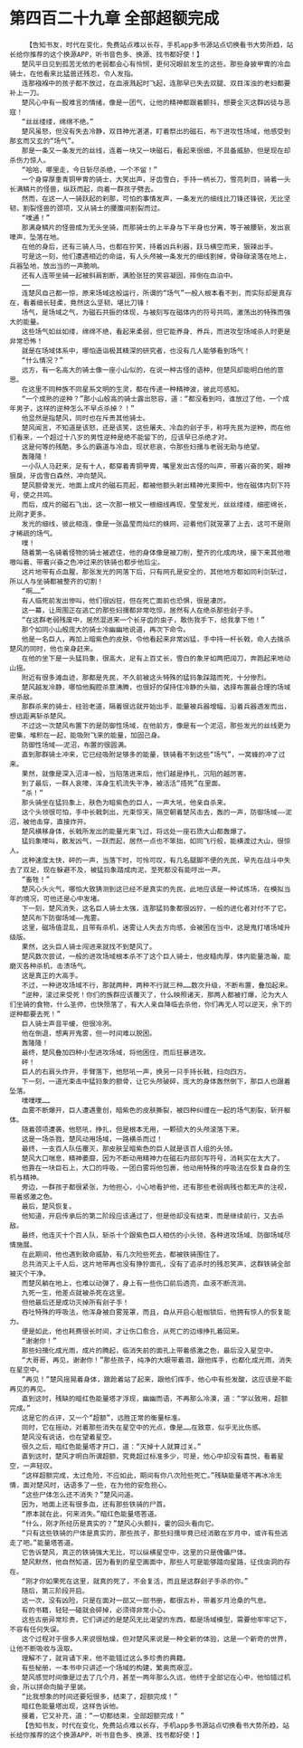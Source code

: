 # 第四百二十九章 全部超额完成
        【告知书友，时代在变化，免费站点难以长存，手机app多书源站点切换看书大势所趋，站长给你推荐的这个换源APP，听书音色多、换源、找书都好使！】
       楚风平日见到孤苦无依的老弱都会心有怜悯，更何况眼前发生的这些。那些身披甲胄的冷血骑士，在他看来比猛兽还残忍，令人发指。
       连那襁褓中的孩子都不放过，在血液溅起时飞起，连那早已失去双腿、双目浑浊的老妇都要补上一刀。
       楚风心中有一股难言的情绪，像是一团气，让他的精神都跟着颤抖，想要全灭这群凶徒与恶寇！
       “丝丝缕缕，绵绵不绝。”
       楚风虽怒，但没有失去冷静，双目神光湛湛，盯着祭出的磁石，布下进攻性场域，他感受到那玄而又玄的“场气”。
       那是一条又一条发光的丝线，连着一块又一块磁石，看起来很细，不具备威胁，但是现在却杀伤力惊人。
       “哈哈，哪里走，今日斩尽杀绝，一个不留！”
       一个身穿厚重青铜甲胄的骑士，大笑出声，牙齿雪白，手持一柄长刀，雪亮刺目，骑着一头长满鳞片的怪兽，纵跃而起，向着一群孩子劈去。
       然而，在这一人一骑跃起的刹那，可怕的事情发声，一条发光的细线比刀锋还锋锐，无比坚韧，割裂怪兽的颈项，又从骑士的腰腹间割裂而过。
       “噗通！”
       那满身鳞片的怪兽成为无头坐骑，而那骑士的上半身与下半身也分离，等于被腰斩，发出哀嚎声，坠落在地。
       在他的身后，还有三骑人马，也都在狞笑，持着凶兵利器，跃马横空而来，狠辣出手。
       可是这一刻，他们遭遇相近的命运，有人头颅被一条发光的细线割掉，骨碌碌滚落在地上，兵器坠地，放出当的一声脆响。
       还有人连带坐骑一起被斜肩割断，满脸张狂的笑容凝固，摔倒在血泊中。
       ……
       连楚风自己都一惊，原来场域这般运行，所谓的“场气”一般人根本看不到，而实际却是真存在，看着细长轻柔，竟然这么坚韧，堪比刀锋！
       场气，是场域之气，为磁石共振的体现，与被刻写在磁体内的符号共鸣，激荡出的特殊而强大的能量。
       这些场气如丝如缕，绵绵不绝，看起来柔弱，但它能养身、养兵，而进攻型场域杀人时更是非常恐怖！
       就是在场域体系中，哪怕造诣极其精深的研究者，也没有几人能够看到场气！
       “什么情况？”
       远方，有一名高大的骑士像一座小山似的，在说一种古怪的语种，但楚风却能明白他的意思。
       在这里不同种族不同星系文明的生灵，都在传递一种精神波，彼此可感知。
       “一个成熟的逆种？”那小山般高的骑士露出怒容，道：“都没看到吗，谁放过了他，一个成年男子，这样的逆种怎么不早点杀掉？！”
       他显然是指楚风，同时也在斥责其他骑士。
       楚风闻言，不知道是该怒，还是该笑，这些屠夫、冷血的刽子手，称呼先民为逆种，而在他们看来，一个超过十八岁的男性逆种是绝不能留下的，应该早已杀绝才对。
       这是何等的残酷，多么的霸道与冷血，现状悲哀，令那些妇孺与老弱无助与绝望。
       轰隆隆！
       一小队人马赶来，足有十人，都穿着青铜甲胄，嘴里发出古怪的叫声，带着兴奋的笑，眼神狠戾，牙齿雪白森然，冲向楚风。
       楚风额骨发光，地面上成片的磁石亮起，都被他额头射出精神光束照中，他在磁体内刻下符号，使之共鸣。
       而后，成片的磁石飞出，这一次那一根又一根细线再现，莹莹发光，丝丝缕缕，细密绵长，比刚才更多。
       发光的细线，彼此相连，像是一张晶莹而灿烂的蛛网，迎着他们就笼罩了上去，这可不是刚才稀疏的场气。
       噗！
       随着第一名骑着怪物的骑士被遮住，他的身体像是被刀削，整齐的化成肉块，接下来其他嗷嗷叫着、带着兴奋之色冲过来的铁骑也都步他后尘。
       这片地带有点血腥，那张发光的网落下后，只有网孔是安全的，其他地方都如同利剑斩过，所以人与坐骑都被整齐的切割！
       “啊……”
       有人临死前发出惨叫，他们很凶狂，但在死亡面前也恐惧，很是凄厉。
       这一幕，让周围正在逃亡的那些妇孺都非常吃惊，居然有人在绝杀那些刽子手。
       “在这群老弱残废中，居然混进来一个长牙齿的虫子，敢伤我手下，给我拿下他！”
       那个如同小山般庞大的骑士冷幽幽地说道，再次下命令。
       他是一名巨人，再加上暗紫色的皮肤，令他看起来非常凶猛，手中持一杆长戟，命人去擒杀楚风的同时，他也亲身赶来。
       在他的坐下是一头猛犸象，很高大，足有上百丈长，雪白的象牙如两把阔刀，奔跑起来地动山摇。
       附近有很多滩血迹，那都是先民，不久前被这头特殊的猛犸象踩踏而死，十分惨烈。
       楚风越发冷静，哪怕他胸腔杀意沸腾，也很好的保持住冷静的头脑，选择布置最合理的场域来杀敌。
       那群杀来的骑士，经验老道，隔着很远就开始出手，能量被兵器增幅，沿着兵器透发而出，想远距离斩杀楚风。
       不过这一次楚风布置下的是防御性场域，在他前方，像是有一个泥沼，那些发光的丝线更为密集，堆积在一起，能吸附飞来的能量，加固己身。
       防御性场域——泥沼，布置的很圆满。
       直到那群骑士冲来，它已经吸附足够多的能量，铁骑看不到这些“场气”，一窝蜂的冲了过来。
       果然，就像是深入沼泽一般，当陷落进来后，他们越是挣扎，沉陷的越厉害。
       到了最后，一群人哀嚎，浑身生机流失干净，被活活“捂死”在里面。
       “杀！”
       那头骑坐在猛犸象上，肤色为暗紫色的巨人，一声大吼，他亲自杀来。
       这个头领很可怕，手中长戟刺出，光束惊天，隔空朝着楚风击去，轰的一声，防御场域——泥沼，被他击穿，直接炸开。
       楚风横移身体，长戟所发出的能量光束飞过，将远处一座石质大山都轰爆了。
       猛犸象嚎叫，散发凶气，一跃而起，居然一点也不笨拙，如同飞行般，能横渡过大山，很惊人。
       这种速度太快，砰的一声，当落下时，可怜可叹，有几名腿脚不便的先民，早先在战斗中失去了双足，现在躲避不及，被猛犸象踏成肉泥，至死都没有能哼出一声。
       “畜牲！”
       楚风心头火气，哪怕大致猜测到这已经不是真实的先民，此地应该是一种试炼场，在模拟当年的境况，可他还是心中发堵。
       下一刻，楚风消失，这名巨人骑士太强，连那猛犸象都很凶狞，一般的进化者对付不了它。
       楚风布下防御场域——鬼雾。
       这里，磁场值混乱，且带有杀机，迷雾让人失去方向感，会被困在当中，这是鬼打墙场域升级版。
       果然，这头巨人骑士闯进来就找不到楚风了。
       楚风数次尝试，一般的进攻场域根本杀不了这个巨人骑士，他皮糙肉厚，体内能量浩瀚，能磨灭各种杀机，击溃场气。
       这是真正的大高手。
       不过，一种进攻场域不行，那就两种，两种不行就三种……数次升级，不断布置，叠加起来。
       “逆种，滚过来受死！你们的族群应该覆灭了，什么映照诸天，那两人都被打爆，沦为大人们坐骑的食物，什么圣师，也快殒落了，有大人亲自降临去杀他，你们再无人可以逆天，余下的逆种都要去死！”
       巨人骑士声音平缓，但很冷冽。
       他在倒退，想离开鬼雾，但一时间难以脱困。
       轰隆隆！
       最终，楚风叠加四种小型进攻场域，将他困住，而后狂暴进攻。
       砰！
       巨人的右肩头炸开，手臂落下，他怒吼一声，换另一只手持长戟，扫向四方。
       下一刻，一道光束击中猛犸象的额骨，让它头颅破碎，庞大的身体轰然倒下，那巨人也跟着坠落。
       噗噗噗……
       血雾不断爆开，巨人遭遇重创，暗紫色的皮肤撕裂，被四种纠缠在一起的场气割裂，斩开躯体。
       随着颈项遭袭，他怒吼，挣扎，但是根本无用，一颗硕大的头颅滚落下来。
       这是一场杀戮，楚风动用场域，一路横杀而过！
       最终，一支百人队伍覆灭，那皮肤呈暗紫色的巨人就是该百人组的头领。
       楚风大口喘息，精神萎靡，因为不断动用精神力在磁石内部刻写符号，消耗实在太大了。
       他靠在一块巨石上，大口的呼吸，一团白雾将他包裹，他动用特殊的呼吸法在恢复自身的生机与精神。
       旁边，一群孩子都很紧张，为他担心，小心地看护他，还有那些老弱病残也都无声的注视，带着感激之色。
       最后，楚风恢复。
       他知道，开启传承后的第二阶段应该通过了，但是他却没有结束，而是继续前行，又去杀敌。
       最终，他连灭十个百人队，斩杀十个跟紫色巨人相仿的小头领，各种进攻场域、防御场域尽情施展。
       在此期间，他也遇到致命威胁，有几次险些死去，都被铁骑围住了。
       总共消灭上千人后，这片地带再也没有狰狞面孔，没有了追杀时的残忍笑声，这群铁骑全部被灭个干净。
       而楚风躺在地上，也难以动弹了，身上有一些伤口前后透亮，血液不断流淌。
       九死一生，他差点就被杀死在这里。
       但他最后还是成功灭掉所有刽子手！
       吞吐特殊的呼吸法，他浑身被白雾笼罩，而且，自从开启心脏枷锁后，他拥有惊人的恢复能力。
       便是如此，他也耗费很长时间，才让伤口愈合，从死亡的边缘挣扎着回来。
       “谢谢你！”
       那些妇孺化成光雨，成片的腾起，临消失前的面孔上带着感激之色，最后没入星空中。
       “大哥哥，再见，谢谢你！”那些孩子，纯净的大眼带着泪，跟他挥手，也都化成光雨，消失在星空中。
       “再见！”楚风摇晃着身体，踉跄着站了起来，跟他们挥手，他心中有些发酸，这应该是不能再见的再见。
       直到这时，残缺的暗红色能量塔才浮现，幽幽而语，不再那么冷漠，道：“学以致用，超额完成。”
       这是它的点评，又一个“超额”，远胜正常的衡量标准。
       同时，它在摇动，对着那些消失在星空中的光点，像是……在致意，似乎无比伤感。
       楚风没有说话，也在望着星空。
       很久之后，暗红色能量塔才开口，道：“灭掉十人就算过关。”
       直到这时，楚风才明白所谓超额，究竟超过标准多少，可是，他心中却没有喜悦，看着星空，一声轻叹。
       “这样超额完成，太过危险，不应如此，期间有你八次险些死亡。”残缺能量塔不再冰冷无情，面对楚风时，话语多了一些，在为他的安危担心。
       “这些尸体怎么还不消失？”楚风问道。
       因为，地面上还有很多血，还有那些铁骑的尸首。
       “原本就在此，何来消失。”暗红色能量塔答道。
       “什么，刚才所经历是真实的？”楚风心头颤抖，霍的回头看向它。
       “只有这些铁骑的尸体是真实的，那些孩子，那些妇孺毕竟已经消散在岁月中，或许有些逃走了吧。”能量塔答道。
       它告诉楚风，真正的铁骑强大无比，可以纵横星空中，这里的只是傀儡尸体。
       楚风默然，他自然知道，因为看到的星空画面中，那些人可是能够踏向星路，征伐虫洞的存在。
       “刚才你如果死在这里，就真的死了，不会复活，而且是这群刽子手杀的你。”
       随后，第三阶段开启。
       这一次，没有凶险，只是在面对一部又一部书册，都很古朴，带着岁月沧桑的气息。
       有的书籍，轻轻一碰就会碎掉，必须得非常小心。
       这些古册异常珍贵，它们讲述的是楚风无比渴望的东西，都是场域模型，需要他牢牢记下，不容有任何失误。
       这个过程对于很多人来说很枯燥，但对楚风来说是一种全新的体验，这是一个新奇的世界，让他不断吸收与汲取。
       理解不了，就背诵下来，他不能错过这么多珍贵的典籍。
       有些秘册，一本书中只讲述一个场域的构建，繁奥而艰涩。
       楚风感觉时间像是过去了几个月，甚至一两年那么久远，他终于全部记在心中，他怕错过机会，所以拼命向脑子里装。
       “比我想象的时间还要短很多，结束了，超额完成！”
       暗红色能量塔出现，这样告诉他。
       接着，它又补充，道：“一切都结束，全部超额完成！”
       【告知书友，时代在变化，免费站点难以长存，手机app多书源站点切换看书大势所趋，站长给你推荐的这个换源APP，听书音色多、换源、找书都好使！】